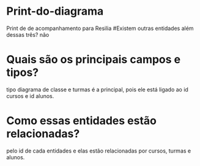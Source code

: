 # Print-do-diagrama
Print  de de acompanhamento para Resilia 
#Existem outras entidades além dessas três?
não
# Quais são os principais campos e tipos?
tipo diagrama de classe e  turmas é a principal, pois ele está ligado ao id cursos e id alunos.
# Como essas entidades estão relacionadas?
pelo id de cada entidades e elas estão relacionadas por cursos, turmas e alunos.
